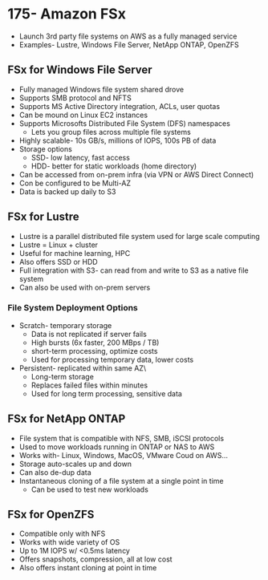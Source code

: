 # 175- Amazon FSx
- Launch 3rd party file systems on AWS as a fully managed service
- Examples- Lustre, Windows File Server, NetApp ONTAP, OpenZFS

## FSx for Windows File Server
- Fully managed Windows file system shared drove
- Supports SMB protocol and NFTS
- Supports MS Active Directory integration, ACLs, user quotas
- Can be mound on Linux EC2 instances
- Supports Microsofts Distributed File System (DFS) namespaces
	- Lets you group files across multiple file systems
- Highly scalable- 10s GB/s, millions of IOPS, 100s PB of data
- Storage options
	- SSD- low latency, fast access
	- HDD- better for static workloads (home directory)
- Can be accessed from on-prem infra (via VPN or AWS Direct Connect)
- Con be configured to be Multi-AZ
- Data is backed up daily to S3

## FSx for Lustre
- Lustre is a parallel distributed file system used for large scale computing
- Lustre = Linux + cluster
- Useful for machine learning, HPC
- Also offers SSD or HDD
- Full integration with S3- can read from and write to S3 as a native file system
- Can also be used with on-prem servers

### File System Deployment Options
- Scratch- temporary storage
	- Data is not replicated if server fails
	- High bursts (6x faster, 200 MBps / TB)
	- short-term processing, optimize costs
	- Used for processing temporary data, lower costs
- Persistent- replicated within same AZ\
	- Long-term storage
	- Replaces failed files within minutes
	- Used for long term processing, sensitive data

## FSx for NetApp ONTAP
- File system that is compatible with NFS, SMB, iSCSI protocols
- Used to move workloads running in ONTAP or NAS to AWS
- Works with- Linux, Windows, MacOS, VMware Coud on AWS...
- Storage auto-scales up and down
- Can also de-dup data
- Instantaneous cloning of a file system at a single point in time
	- Can be used to test new workloads

## FSx for OpenZFS
- Compatible only with NFS
- Works with wide variety of OS
- Up to 1M IOPS w/ <0.5ms latency
- Offers snapshots, compression, all at low cost
- Also offers instant cloning at point in time